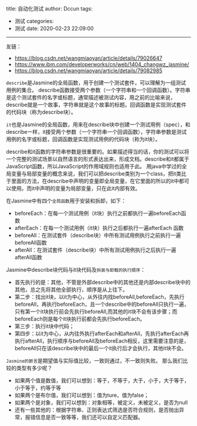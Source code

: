 title: 自动化测试
author: Dccun
tags:
  - 测试
categories:
  - 测试
date: 2020-02-23 22:09:00
---
友链：
- https://blog.csdn.net/wangmiaoyan/article/details/79026647
- https://www.ibm.com/developerworks/cn/web/1404_changwz_jasmine/
- https://blog.csdn.net/wangmiaoyan/article/details/79082985

<!--more-->

`describe`是Jasmine的全局函数，用于创建一个测试套件，可以理解为一组测试用例的集合。
describe函数接受两个参数（一个字符串和一个回调函数）。字符串是这个测试套件的名字或标题，通常描述被测试内容，用之前的比喻来说，describe就是一个故事，字符串就是这个故事的标题。回调函数是实现测试套件的代码块（称为describe块）。

`it`也是Jasmine的全局函数，用来在describe块中创建一个测试用例（spec），和describe一样，it接受两个参数（一个字符串一个回调函数），字符串参数是测试用例的名字或标题，回调函数是实现测试用例的代码块（称为it块）。

describe和it函数的字符串参数是很重要的。如果描述得当的话，你的测试可以将一个完整的测试场景以自然语言的形式表达出来，形成文档。describe和it都属于JavaScript函数，所以JavaScript的作用域规则也适用于此。
用java中学过的全局变量与局部变量的概念来说，我们可以把describe类别为一个class，把it类比于里面的方法，在describe中声明的变量即全局变量，在它里面的所以的it中都可以使用。而it中声明的变量为局部变量，只在此it内部有效。

在Jasmine中有四个`全局函数`用于安装和拆卸，如下：
- beforeEach：在每一个测试用例（it块）执行之前都执行一遍beforeEach函数
- afterEach：在每一个测试用例（it块）执行之后都执行一遍afterEach 函数
- beforeAll：在测试套件（describe块）中所有测试用例执行之前执行一遍beforeAll函数
- afterAll：在测试套件（describe块）中所有测试用例执行之后执行一遍afterAll函数

Jasmine中describe块代码与it块代码及`拆装与卸载的执行顺序`：
- 首先执行的是：其他，不管是外部describe中的其他还是内部describe块中的其他，总之先将其他全部执行，顺序是从上往下。
- 第二步：找出it块，以it为中心，从外往内找beforeAll,beforeEach，先执行beforeAll，再执行beforeEach，且一个describe中的beforeAll只执行一遍，只有第一个it块执行前会先执行beforeAll,而其他的it块不会有该步骤；而beforeEach则是每个it块执行前都会先执行beforeEach。
- 第三步：执行it块中代码；
- 第四步：以it为中心，从内往外执行afterEach和afterAll，先执行afterEach再执行afterAll，执行顺序与beforeAll及beforeEach相反，这里需要注意的是，beforeAll只在该describe块中的最后一个it执行后才会执行，其他it块不会。

`Jasmine的断言`是期望值与实际值比较，一致则通过，不一致则失败。
那么我们比较的类型有多少呢？
- 如果两个值是数值，我们可以想到：等于，不等于，大于，小于，大于等于，小于等于，约等于等
- 如果两个是布尔值，我们可以想到：值为ture，值为false；
- 如果两个是对象，我们可以想到：对象相等，被定义，未被定义，是否为null
- 还有一些其他的：根据字符串、正则表达式筛选是否符合规则，是否抛出异常，报错信息是否一致等等，我们还可以自定义匹配器。

